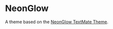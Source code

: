 # NeonGlow

A theme based on the [NeonGlow TextMate Theme](http://colorsublime.com/theme/NeonGlow).
